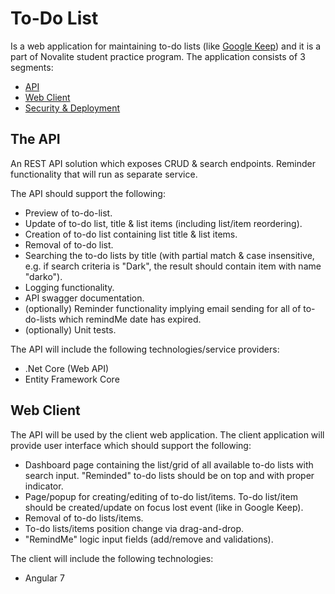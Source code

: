 # To-Do List

Is a web application for maintaining to-do lists (like [Google Keep](https://keep.google.com/)) and it is a part of Novalite student practice program. The application consists of 3 segments:
* [API](#the-api)
* [Web Client](#web-client)
* [Security & Deployment](#security-&-deployment)

## The API

An REST API solution which exposes CRUD & search endpoints. Reminder functionality 
that will run as separate service. 

The API should support the following:

* Preview of to-do-list.
* Update of to-do list, title & list items (including list/item reordering).
* Creation of to-do list containing list title & list items.
* Removal of to-do list.
* Searching the to-do lists by title (with partial match & case insensitive, e.g. if search criteria is "Dark", the result should contain item with name "darko").
* Logging functionality.
* API swagger documentation.
* (optionally) Reminder functionality implying email sending for all of to-do-lists which remindMe date has expired.
* (optionally) Unit tests.

The API will include the following technologies/service providers:
* .Net Core (Web API)
* Entity Framework Core
 
## Web Client

The API will be used by the client web application. The client application will 
provide user interface which should support the 
following:

* Dashboard page containing the list/grid of all available to-do lists with search input. "Reminded" to-do lists should be on top and with proper indicator.
* Page/popup for creating/editing of to-do list/items. To-do list/item should be created/update on focus lost event (like in Google Keep).
* Removal of to-do lists/items.
* To-do lists/items position change via drag-and-drop.
* "RemindMe" logic input fields (add/remove and validations).
 
The client will include the following technologies:
* Angular 7
